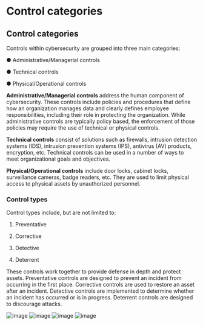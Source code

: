 # Control categories
## Control categories

Controls within cybersecurity are grouped into three main categories:

● Administrative/Managerial controls

● Technical controls

● Physical/Operational controls

**Administrative/Managerial controls** address the human component of cybersecurity. These controls include policies and procedures that 
define how an organization manages data and clearly defines employee responsibilities, including their role in protecting the organization. 
While administrative controls are typically policy based, the enforcement of those policies may require the use of technical or physical controls.

**Technical controls** consist of solutions such as firewalls, intrusion detection systems (IDS), intrusion prevention systems (IPS), 
antivirus (AV) products, encryption, etc. Technical controls can be used in a number of ways to meet organizational goals and objectives.

**Physical/Operational controls** include door locks, cabinet locks, surveillance cameras, badge readers, etc. They are used to limit physical 
access to physical assets by unauthorized personnel.

### Control types
Control types include, but are not limited to:

1. Preventative

2. Corrective

3. Detective

4. Deterrent

These controls work together to provide defense in depth and protect assets. Preventative controls are designed to prevent an incident 
from occurring in the first place. Corrective controls are used to restore an asset after an incident. Detective controls are implemented 
to determine whether an incident has occurred or is in progress. Deterrent controls are designed to discourage attacks.

![image](https://github.com/user-attachments/assets/9752dfd2-879e-4b83-af5a-7e06f92259eb)
![image](https://github.com/user-attachments/assets/2872768e-9bb0-4ff1-9191-0f45cdb97637)
![image](https://github.com/user-attachments/assets/088b3a1f-03ab-4d2c-8539-3e0dd8ca87bf)
![image](https://github.com/user-attachments/assets/50d31255-5684-4bba-940b-2ab0e0f4c383)


